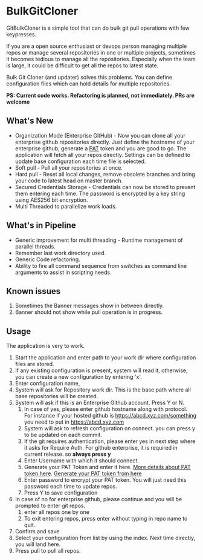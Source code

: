 # BulkGitCloner

GitBulkCloner is a simple tool that can do bulk git pull operations with few keypresses.

If you are a open source enthusiast or devops person managing multiple repos or manage  several repositories in one or multiple projects, sometimes it becomes tedious to manage all the repositories. Especially when the team is large, it could be difficult to get all the repos to latest state.

Bulk Git Cloner (and updater) solves this problems. You can define configuration files which can hold details for multiple repositories.

**PS: Current code works. Refactoring is planned, not immediately. PRs are welcome**

## What's New

- Organization Mode (Enterprise GitHub) - Now you can clone all your enterprise github repositories directly. Just define the hostname of your enterprise github, generate a [PAT](https://help.github.com/en/github/authenticating-to-github/creating-a-personal-access-token-for-the-command-line) token and you are good to go. The application will fetch all your repos directly. Settings can be defined to update base configuration each time file is selected.
- Soft pull - Pull all your repositories at once.
- Hard pull - Reset all local changes, remove obsolete branches and bring your code to latest head on master branch.
- Secured Credentials Storage - Credentials can now be stored to prevent them entering each time. The password is encrypted by a key string using AES256 bit encryption.
- Multi Threaded to parallelize work loads.



## What's in Pipeline

* Generic improvement for multi threading - Runtime management of parallel threads.
* Remember last work directory used.
* Generic Code refactoring.
* Ability to fire all command sequence from switches as command line arguments to assist in scripting needs.

## Known issues

1. Sometimes the Banner messages show in between directly.
2. Banner should not show while pull operation is in progress.

## Usage

The application is very to work. 

1. Start the application and enter path to your work dir where configuration files are stored.
2. If any existing configuration is present, system will read it, otherwise, you can create a new configuration by entering 'x'.
3. Enter configuration name, 
4. System will ask for Repository work dir. This is the base path where all base repositories will be created.
5. System will ask if this is an Enterprise Github account. Press Y or N.
   1. In case of yes, please enter github hostname along with protocol. For instance if your hosted github is https://abcd.xyz.com/something you need to put in https://abcd.xyz.com
   2. System will ask to refresh configuration on connect. you can press y to be updated on each commit.
   3. If the git requires authentication, please enter yes in next step where it asks for Require Auth. For github enterprise, it is required in current release. so **always press y**
   4. Enter Username with which it should connect.
   5. Generate your PAT Token and enter it here.  [More details about PAT token here](https://help.github.com/en/github/authenticating-to-github/creating-a-personal-access-token-for-the-command-line). [Generate your PAT token from here](https://github.com/settings/tokens)
   6. Enter password to encrypt your PAT token. You will just need this password each time to update repos.
   7. Press Y to save configuration
6. In case of no for enterprise github, please continue and you will be prompted to enter git repos.
   1. enter all repos one by one
   2. To exit entering repos, press enter without typing in repo name to quit.
7. Confirm and save
8. Select your configuration from list by using the index. Next time directly, you will land here.
9. Press pull to pull all repos.